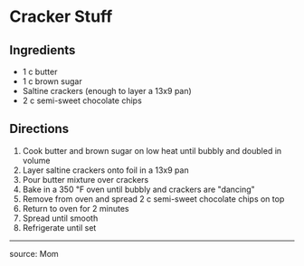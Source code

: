 # Cracker Stuff

## Ingredients

- 1 c butter
- 1 c brown sugar
- Saltine crackers (enough to layer a 13x9 pan)
- 2 c semi-sweet chocolate chips

## Directions

1. Cook butter and brown sugar on low heat until bubbly and doubled in volume
2. Layer saltine crackers onto foil in a 13x9 pan
3. Pour butter mixture over crackers
4. Bake in a 350 ℉ oven until bubbly and crackers are "dancing"
5. Remove from oven and spread 2 c semi-sweet chocolate chips on top
6. Return to oven for 2 minutes
7. Spread until smooth
8. Refrigerate until set

---

source: Mom
